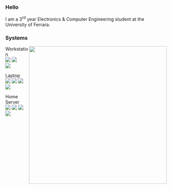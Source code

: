 <!--## Skills
| I'm knowledgeable | I'm learning | I use |
| - | - | - |
| ![](https://skillicons.dev/icons?i=c,java,js,powershell,php&theme=dark&perline=3)|![](https://skillicons.dev/icons?i=cs,cpp,dotnet,py,githubactions&dark=light&perline=3)|![](https://skillicons.dev/icons?i=vscode,visualstudio,eclipse,discord,github,git&theme=dark&perline=3)|-->
### Hello
I am a 3<sup>rd</sup> year Electronics & Computer Engineering student at the University of Ferrara.

### Systems

<img width="430" align="right" src="https://github-readme-stats.vercel.app/api?username=Constrat&show_icons=true&theme=dark">


Workstation<br>![](https://img.shields.io/badge/Ryzen_7_7800X3D-000?logo=amd&logoColor=fff) ![](https://img.shields.io/badge/RTX_4070_Ti_SUPER-000?logo=nvidia)<br>![](https://img.shields.io/badge/Windows_11-0078D4?logo=windows11&logoColor=fff)

Laptop<br>![](https://img.shields.io/badge/Strix_G17-000?logo=republicofgamers&logoColor=FF0029) ![](https://img.shields.io/badge/Ryzen_9_6900HX-000?logo=amd&logoColor=fff) ![](https://img.shields.io/badge/RTX_3070_Ti-000?logo=nvidia)<br>![](https://img.shields.io/badge/Windows_11-0078D4?logo=windows11&logoColor=fff)

Home Server<br>![](https://img.shields.io/badge/GL752VW-000?logo=republicofgamers&logoColor=FF0029) ![](https://img.shields.io/badge/i7_6700HQ-000?logo=intel&logoColor=0071C5) ![](https://img.shields.io/badge/GTX_960M-000?logo=nvidia)<br>![](https://img.shields.io/badge/Windows_10-0078D6?logo=windows10&logoColor=fff)
